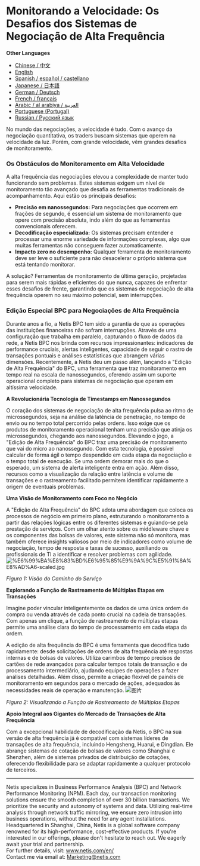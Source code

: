 # Monitorando a Velocidade: Os Desafios dos Sistemas de Negociação de Alta Frequência

**Other Languages**

+ [Chinese / 中文](https://github.com/lvdeshuii/OverFlow/blob/main/docs/zh/High-frequency-Trading-System-Monitoring-zh.md)
+ [English](https://github.com/lvdeshuii/OverFlow/blob/main/docs/en/High-frequency-Trading-System-Monitoring-en.md)
+ [Spanish / español / castellano](https://github.com/lvdeshuii/OverFlow/blob/main/docs/es/High-frequency-Trading-System-Monitoring-es.md)
+ [Japanese / 日本語](https://github.com/lvdeshuii/OverFlow/blob/main/docs/ja/High-frequency-Trading-System-Monitoring-ja.md)
+ [German / Deutsch](https://github.com/lvdeshuii/OverFlow/blob/main/docs/de/High-frequency-Trading-System-Monitoring-de.md)
+ [French / français](https://github.com/lvdeshuii/OverFlow/blob/main/docs/fr/High-frequency-Trading-System-Monitoring-fr.md)
+ [Arabic / al arabiya / العربية](https://github.com/lvdeshuii/OverFlow/blob/main/docs/ar/High-frequency-Trading-System-Monitoring-ar.md)
+ [Portuguese (Portugal)](https://github.com/lvdeshuii/OverFlow/blob/main/docs/pt/High-frequency-Trading-System-Monitoring-pt.md)
+ [Russian / Русский язык](https://github.com/lvdeshuii/OverFlow/blob/main/docs/ru/High-frequency-Trading-System-Monitoring-ru.md)

No mundo das negociações, a velocidade é tudo. Com o avanço da negociação quantitativa, os traders buscam sistemas que operem na velocidade da luz. Porém, com grande velocidade, vêm grandes desafios de monitoramento.

### Os Obstáculos do Monitoramento em Alta Velocidade

A alta frequência das negociações elevou a complexidade de manter tudo funcionando sem problemas. Estes sistemas exigem um nível de monitoramento tão avançado que desafia as ferramentas tradicionais de acompanhamento. Aqui estão os principais desafios:

- **Precisão em nanossegundos:** Para negociações que ocorrem em frações de segundo, é essencial um sistema de monitoramento que opere com precisão absoluta, indo além do que as ferramentas convencionais oferecem.
- **Decodificação especializada:** Os sistemas precisam entender e processar uma enorme variedade de informações complexas, algo que muitas ferramentas não conseguem fazer automaticamente.
- **Impacto zero no desempenho:** Qualquer ferramenta de monitoramento deve ser leve o suficiente para não desacelerar o próprio sistema que está tentando monitorar.

A solução? Ferramentas de monitoramento de última geração, projetadas para serem mais rápidas e eficientes do que nunca, capazes de enfrentar esses desafios de frente, garantindo que os sistemas de negociação de alta frequência operem no seu máximo potencial, sem interrupções.

### Edição Especial BPC para Negociações de Alta Frequência

Durante anos a fio, a Netis BPC tem sido a garantia de que as operações das instituições financeiras não sofram interrupções. Através de uma configuração que trabalha em paralelo, capturando o fluxo de dados da rede, a Netis BPC nos brinda com recursos impressionantes: indicadores de performance cruciais, alertas inteligentes, capacidade de seguir o rastro de transações pontuais e análises estatísticas que abrangem várias dimensões. Recentemente, a Netis deu um passo além, lançando a "Edição de Alta Frequência" do BPC, uma ferramenta que traz monitoramento em tempo real na escala de nanossegundos, oferendo assim um suporte operacional completo para sistemas de negociação que operam em altíssima velocidade.

**A Revolucionária Tecnologia de Timestamps em Nanossegundos**

O coração dos sistemas de negociação de alta frequência pulsa ao ritmo de microssegundos, seja na análise da latência de penetração, no tempo de envio ou no tempo total percorrido pelas ordens. Isso exige que os produtos de monitoramento operacional tenham uma precisão que atinja os microssegundos, chegando aos nanossegundos. Elevando o jogo, a "Edição de Alta Frequência" do BPC traz uma precisão de monitoramento que vai do micro ao nanossegundo. Com esta tecnologia, é possível calcular de forma ágil o tempo despendido em cada etapa da negociação e o tempo total de execução. Se uma ordem demorar mais do que o esperado, um sistema de alerta inteligente entra em ação. Além disso, recursos como a visualização da relação entre latência e volume de transações e o rastreamento facilitado permitem identificar rapidamente a origem de eventuais problemas.

**Uma Visão de Monitoramento com Foco no Negócio**

A "Edição de Alta Frequência" do BPC adota uma abordagem que coloca os processos de negócio em primeiro plano, estruturando o monitoramento a partir das relações lógicas entre os diferentes sistemas e guiando-se pela prestação de serviços. Com um olhar atento sobre os middleware chave e os componentes das bolsas de valores, este sistema não só monitora, mas também oferece insights valiosos por meio de indicadores como volume de negociação, tempo de resposta e taxas de sucesso, auxiliando os profissionais de TI a identificar e resolver problemas com agilidade.
![%E6%99%BA%E8%83%BD%E6%95%85%E9%9A%9C%E5%91%8A%E8%AD%A6-scaled.jpg](https://www.netis.com/wp-content/uploads/2022/05/%E6%99%BA%E8%83%BD%E6%95%85%E9%9A%9C%E5%91%8A%E8%AD%A6-scaled.jpg)

*Figura 1: Visão do Caminho do Serviço*

**Explorando a Função de Rastreamento de Múltiplas Etapas em Transações**

Imagine poder vincular inteligentemente os dados de uma única ordem de compra ou venda através de cada ponto crucial na cadeia de transações. Com apenas um clique, a função de rastreamento de múltiplas etapas permite uma análise clara do tempo de processamento em cada etapa da ordem.

A edição de alta frequência do BPC é uma ferramenta que decodifica tudo rapidamente: desde solicitações de ordens de alta frequência até respostas internas e de bolsas de valores. Utiliza carimbos de tempo precisos de cartões de rede avançados para calcular tempos totais de transação e de processamento intermediário, ajudando equipes de operações a fazer análises detalhadas. Além disso, permite a criação flexível de painéis de monitoramento em segundos para o mercado de ações, adequados às necessidades reais de operação e manutenção.
![图片](https://mmbiz.qpic.cn/mmbiz_jpg/o672k3fsicq19VyEficPiaZ2k9iaJhBWWYicHSHVWKyCm89sMW99ER72MfE1GBUsmQob7o6hmpjQvUD3BrDsFV33zlQ/640?wx_fmt=jpeg&tp=webp&wxfrom=5&wx_lazy=1&wx_co=1)

*Figura 2: Visualizando a Função de Rastreamento de Múltiplas Etapas*

**Apoio Integral aos Gigantes do Mercado de Transações de Alta Frequência**

Com a excepcional habilidade de decodificação da Netis, o BPC na sua versão de alta frequência já é compatível com sistemas líderes de transações de alta frequência, incluindo Hengsheng, Huarui, e Dingdian. Ele abrange sistemas de cotação de bolsas de valores como Shanghai e Shenzhen, além de sistemas privados de distribuição de cotações, oferecendo flexibilidade para se adaptar rapidamente a qualquer protocolo de terceiros.

***
Netis specializes in Business Performance Analysis (BPC) and Network Performance Monitoring (NPM). Each day, our transaction monitoring solutions ensure the smooth completion of over 30 billion transactions. We prioritize the security and autonomy of systems and data. Utilizing real-time analysis through network traffic mirroring, we ensure zero intrusion into business operations, without the need for any agent installations. Headquartered in Shanghai, China, Netis is a global software company renowned for its high-performance, cost-effective products. If you're interested in our offerings, please don't hesitate to reach out. We eagerly await your trial and partnership.  
For further details, visit: www.netis.com/en/  
Contact me via email at: Marketing@netis.com
